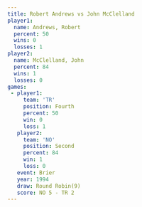 ```yaml
---
title: Robert Andrews vs John McClelland
player1:                
  name: Andrews, Robert 
  percent: 50           
  wins: 0               
  losses: 1             
player2:                
  name: McClelland, John
  percent: 84           
  wins: 1               
  losses: 0             
games:
 - player1:          
     team: 'TR'      
     position: Fourth
     percent: 50     
     win: 0          
     loss: 1         
   player2:          
     team: 'NO'      
     position: Second
     percent: 84     
     win: 1          
     loss: 0         
   event: Brier        
   year: 1994          
   draw: Round Robin(9)
   score: NO 5 - TR 2  
---
```

